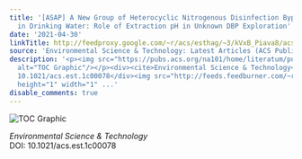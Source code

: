 ```yaml
---
title: '[ASAP] A New Group of Heterocyclic Nitrogenous Disinfection Byproducts (DBPs)
  in Drinking Water: Role of Extraction pH in Unknown DBP Exploration'
date: '2021-04-30'
linkTitle: http://feedproxy.google.com/~r/acs/esthag/~3/kVxB_Piava8/acs.est.1c00078
source: 'Environmental Science & Technology: Latest Articles (ACS Publications)'
description: '<p><img src="https://pubs.acs.org/na101/home/literatum/publisher/achs/journals/content/esthag/0/esthag.ahead-of-print/acs.est.1c00078/20210430/images/medium/es1c00078_0005.gif"
  alt="TOC Graphic"/></p><div><cite>Environmental Science & Technology</cite></div><div>DOI:
  10.1021/acs.est.1c00078</div><img src="http://feeds.feedburner.com/~r/acs/esthag/~4/kVxB_Piava8"
  height="1" width="1" ...'
disable_comments: true
---
```

<p><img src="https://pubs.acs.org/na101/home/literatum/publisher/achs/journals/content/esthag/0/esthag.ahead-of-print/acs.est.1c00078/20210430/images/medium/es1c00078_0005.gif" alt="TOC Graphic"/></p><div><cite>Environmental Science & Technology</cite></div><div>DOI: 10.1021/acs.est.1c00078</div><img src="http://feeds.feedburner.com/~r/acs/esthag/~4/kVxB_Piava8" height="1" width="1" ...